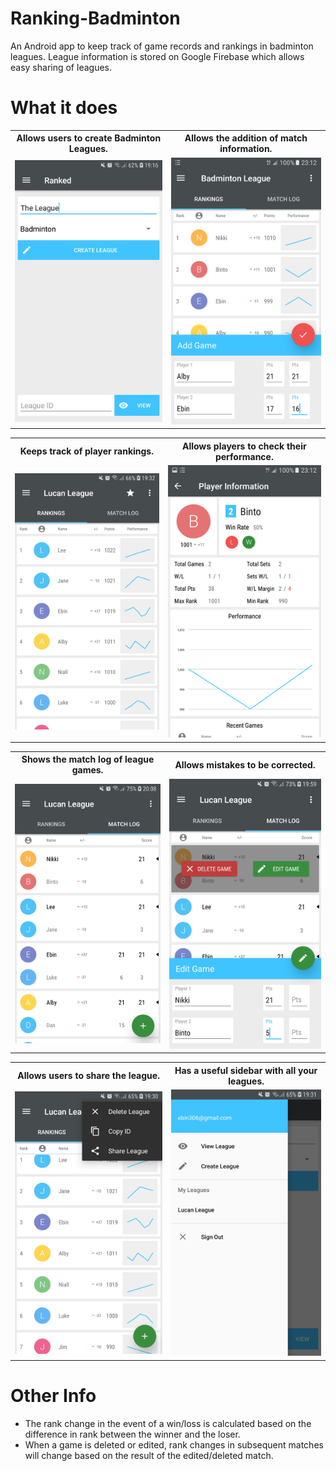 # Ranking-Badminton
An Android app to keep track of game records and rankings in badminton leagues. League information is stored on Google Firebase which allows easy sharing of leagues.

# What it does

 <table style="width:100%">
  <tr>
    <th>Allows users to create Badminton Leagues.</th>
    <th>Allows the addition of match information.</th>
  </tr>
  <tr>
    <td><img src="./pics/Create_League.jpg" alt="drawing" width="400"/></td>
    <td><img src="./pics/Add_Game.png" alt="drawing" width="400"/></td>
  </tr>
</table> 

 <table style="width:100%">
  <tr>
    <th>Keeps track of player rankings.</th>
    <th>Allows players to check their performance.</th>
  </tr>
  <tr>
    <td><img src="./pics/View_League.jpg" alt="drawing" width="400"/></td>
    <td><img src="./pics/Player_Information.png" alt="drawing" width="400"/></td>
  </tr>
</table> 

<table style="width:100%">
  <tr>
    <th>Shows the match log of league games.</th>
    <th>Allows mistakes to be corrected.</th>
  </tr>
  <tr>
    <td><img src="./pics/Match_Log.jpg" alt="drawing" width="400"/></td>
    <td><img src="./pics/Edit_Game.jpg" alt="drawing" width="400"/></td>
  </tr>
</table>

<table style="width:100%">
  <tr>
    <th>Allows users to share the league.</th>
    <th>Has a useful sidebar with all your leagues.</th>
  </tr>
  <tr>
    <td><img src="./pics/Options_Menu.jpg" alt="drawing" width="400"/></td>
    <td><img src="./pics/Nav_Menu.jpg" alt="drawing" width="400"/></td>
  </tr>
</table> 

# Other Info

* The rank change in the event of a win/loss is calculated based on the difference in rank between the winner and the loser.
* When a game is deleted or edited, rank changes in subsequent matches will change based on the result of the edited/deleted match.


